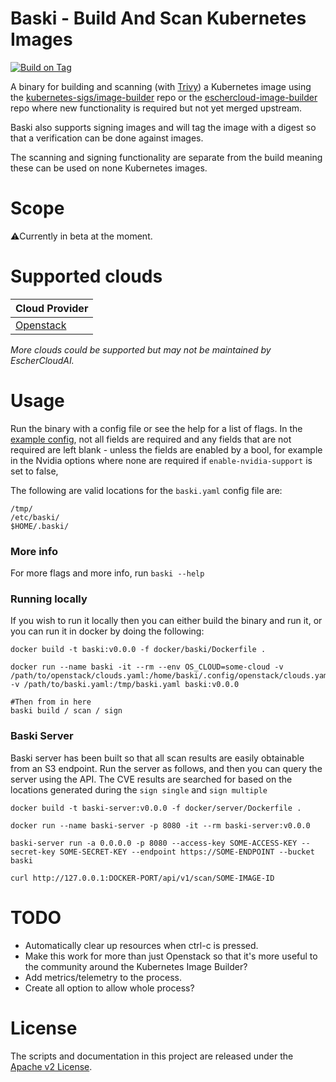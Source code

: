 # Baski - Build And Scan Kubernetes Images

[//]: # ([![Known Vulnerabilities]&#40;https://snyk.io/test/github/eschercloudai/baski/badge.svg&#41;]&#40;https://snyk.io/test/github/eschercloudai/baski&#41;)
[![Build on Tag](https://github.com/eschercloudai/baski/actions/workflows/tag.yml/badge.svg?branch=main&event=release)](https://github.com/eschercloudai/baski/actions/workflows/tag.yml)

A binary for building and scanning (with [Trivy](https://github.com/aquasecurity/trivy)) a Kubernetes image using
the [kubernetes-sigs/image-builder](https://github.com/kubernetes-sigs/image-builder) repo or
the [eschercloud-image-builder](https://github.com/eschercloudai/image-builder) repo where new functionality is required
but not yet merged upstream.

Baski also supports signing images and will tag the image with a digest so that a verification can be done against
images.

The scanning and signing functionality are separate from the build meaning these can be used on none Kubernetes images.

# Scope

⚠️Currently in beta at the moment.

# Supported clouds

| Cloud Provider                 |
|--------------------------------|
| [Openstack](docs/openstack.md) |

*More clouds could be supported but may not be maintained by EscherCloudAI.*

# Usage

Run the binary with a config file or see the help for a list of flags.
In the [example config](baski-example.yaml), not all fields are required and any fields that are not required are left
blank - unless the fields are enabled by a bool, for example in the Nvidia options where none are required
if `enable-nvidia-support` is set to false,

The following are valid locations for the `baski.yaml` config file are:

```shell
/tmp/
/etc/baski/
$HOME/.baski/
```

### More info

For more flags and more info, run `baski --help`

### Running locally

If you wish to run it locally then you can either build the binary and run it, or you can run it in docker by doing the
following:

```shell
docker build -t baski:v0.0.0 -f docker/baski/Dockerfile .

docker run --name baski -it --rm --env OS_CLOUD=some-cloud -v /path/to/openstack/clouds.yaml:/home/baski/.config/openstack/clouds.yaml -v /path/to/baski.yaml:/tmp/baski.yaml baski:v0.0.0

#Then from in here
baski build / scan / sign
```

### Baski Server

Baski server has been built so that all scan results are easily obtainable from an S3 endpoint. Run the server as
follows, and then you can query the server using the API.
The CVE results are searched for based on the locations generated during the `sign single` and `sign multiple`

```shell
docker build -t baski-server:v0.0.0 -f docker/server/Dockerfile .

docker run --name baski-server -p 8080 -it --rm baski-server:v0.0.0

baski-server run -a 0.0.0.0 -p 8080 --access-key SOME-ACCESS-KEY --secret-key SOME-SECRET-KEY --endpoint https://SOME-ENDPOINT --bucket baski

curl http://127.0.0.1:DOCKER-PORT/api/v1/scan/SOME-IMAGE-ID
```

# TODO

* Automatically clear up resources when ctrl-c is pressed.
* Make this work for more than just Openstack so that it's more useful to the community around the Kubernetes Image
  Builder?
* Add metrics/telemetry to the process.
* Create all option to allow whole process?

# License

The scripts and documentation in this project are released under the [Apache v2 License](LICENSE).
